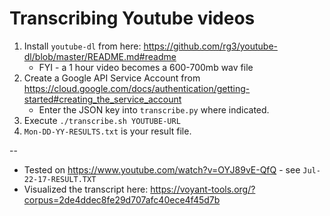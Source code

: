 # Transcribing Youtube videos

1. Install `youtube-dl` from here: https://github.com/rg3/youtube-dl/blob/master/README.md#readme
   * FYI - a 1 hour video becomes a 600-700mb wav file
2. Create a Google API Service Account from https://cloud.google.com/docs/authentication/getting-started#creating_the_service_account
   * Enter the JSON key into `transcribe.py` where indicated.
3.  Execute `./transcribe.sh YOUTUBE-URL`
4. `Mon-DD-YY-RESULTS.txt` is your result file.

-- 
* Tested on https://www.youtube.com/watch?v=OYJ89vE-QfQ - see `Jul-22-17-RESULT.TXT`
* Visualized the transcript here: https://voyant-tools.org/?corpus=2de4ddec8fe29d707afc40ece4f45d7b
